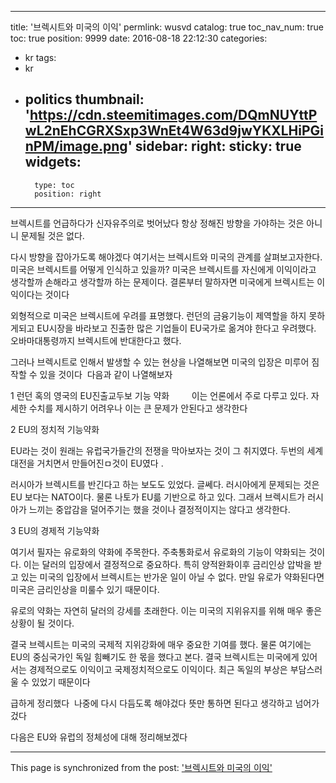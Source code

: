 
---
title: '브렉시트와 미국의 이익'
permlink: wusvd
catalog: true
toc_nav_num: true
toc: true
position: 9999
date: 2016-08-18 22:12:30
categories:
- kr
tags:
- kr
- politics
thumbnail: 'https://cdn.steemitimages.com/DQmNUYttPwL2nEhCGRXSxp3WnEt4W63d9jwYKXLHiPGinPM/image.png'
sidebar:
    right:
        sticky: true
widgets:
    -
        type: toc
        position: right
---


브렉시트를 언급하다가 신자유주의로 벗어났다
항상 정해진 방향을 가야하는 것은 아니니 문제될 것은 없다. 

다시 방향을 잡아가도록 해야겠다
여기서는 브렉시트와 미국의 관계를 살펴보고자한다.
미국은 브렉시트를 어떻게 인식하고 있을까? 미국은 브렉시트를 자신에게 이익이라고 생각할까 손해라고 생각할까 하는 문제이다. 결론부터 말하자면 미국에게 브렉시트는 이익이다는 것이다

외형적으로 미국은 브렉시트에 우려를 표명했다. 런던의 금융기능이 제역할을 하지 못하게되고 EU시장을 바라보고 진출한 많은 기업들이 EU국가로 옮겨야 한다고 우려했다. 오바마대통령까지 브렉시트에 반대한다고 했다.

그러나 브렉시트로 인해서 발생할 수 있는 현상을 나열해보면 미국의 입장은 미루어 짐작할 수 있을 것이다
 다음과 같이 나열해보자

1 런던 혹의 영국의 EU진출교두보 기능 약화
    
    이는 언론에서 주로 다루고 있다. 자세한 수치를 제시하기 어려우나 이는 큰 문제가 안된다고 생각한다

2 EU의 정치적 기능약화

EU라는 것이 원래는 유럽국가들간의 전쟁을 막아보자는 것이 그 취지였다. 두번의 세계대전을 거치면서 만들어진ㅁ것이 EU였다 .

러시아가 브렉시트를 반긴다고 하는 보도도 있었다. 글쎄다. 러시아에게 문제되는 것은 EU 보다는 NATO이다. 물론 나토가 EU륾 기반으로 하고 있다. 그래서 브렉시트가 러시아가 느끼는 중압감을 덜어주기는 했을 것이나 결정적이지는 않다고 생각한다. 

3 EU의 경제적 기능약화

여기서 필자는 유로화의 약화에 주목한다.
주축통화로서 유로화의 기능이 약화되는 것이다. 이는 달러의 입장에서 결정적으로 중요하다. 특히 양적완화이후 금리인상 압박을 받고 있는 미국의 입장에서 브렉시트는 반가운 일이 아닐 수 없다. 만일 유로가 약화된다면 미국은 금리인상을 미룰수 있기 때문이다. 

유로의 약화는 자연히 달러의 강세를 초래한다. 이는 미국의 지위유지를 위해 매우 좋은 상황이 될 것이다. 

결국 브렉시트는 미국의 국제적 지위강화에 매우 중요한 기여를 했다. 물론 여기에는 EU의 중심국가인 독일 힘빼기도 한 몫을 했다고 본다. 결국 브렉시트는 미국에게 있어서는 경제적으로도 이익이고 국제정치적으로도 이익이다. 최근 독일의 부상은 부담스러울 수 있었기 때문이다

급하게 정리했다  나중에 다시 다듬도록 해야겄다
뜻만 통하면 된다고 생각하고 넘어가겄다

다음은 EU와 유럽의 정체성에 대해 정리해보겠다

- - -

This page is synchronized from the post: ['브렉시트와 미국의 이익'](https://steemit.com/@oldstone/wusvd)
